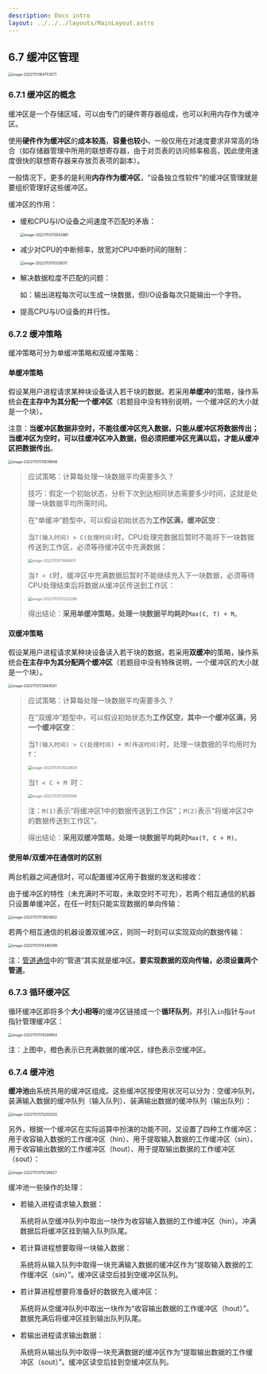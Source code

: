 ```yaml
---
description: Docs intro
layout: ../../../layouts/MainLayout.astro
---
```


## 6.7 缓冲区管理

<img src="https://images.drshw.tech/images/notes/image-20221113164753571.png" alt="image-20221113164753571" style="zoom:50%;" />

### 6.7.1 缓冲区的概念

缓冲区是一个存储区域，可以由专门的硬件寄存器组成，也可以利用内存作为缓冲区。

使用**硬件作为缓冲区**的**成本较高**，**容量也较小**，一般仅用在对速度要求非常高的场合（如存储器管理中所用的联想寄存器，由于对页表的访问频率极高，因此使用速度很快的联想寄存器来存放页表项的副本）。

一般情况下，更多的是利用**内存作为缓冲区**，“设备独立性软件”的缓冲区管理就是要组织管理好这些缓冲区。

缓冲区的作用：

+ 缓和CPU与I/O设备之间速度不匹配的矛盾：

  <img src="https://images.drshw.tech/images/notes/image-20221113170043981.png" alt="image-20221113170043981" style="zoom:50%;" />

+ 减少对CPU的中断频率，放宽对CPU中断时间的限制：

  <img src="https://images.drshw.tech/images/notes/image-20221113170128017.png" alt="image-20221113170128017" style="zoom:50%;" />

+ 解决数据粒度不匹配的问题：

  如：输出进程每次可以生成一块数据，但I/O设备每次只能输出一个字符。

+ 提高CPU与I/O设备的并行性。

### 6.7.2 缓冲策略

缓冲策略可分为单缓冲策略和双缓冲策略：

#### 单缓冲策略

假设某用户进程请求某种块设备读入若干块的数据。若采用**单缓冲**的策略，操作系统会**在主存中为其分配一个缓冲区**（若题目中没有特别说明，一个缓冲区的大小就是一个块）。

注意：**当缓冲区数据非空时，不能往缓冲区充入数据，只能从缓冲区将数据传出；当缓冲区为空时，可以往缓冲区冲入数据，但必须把缓冲区充满以后，才能从缓冲区把数据传出**。

<img src="https://images.drshw.tech/images/notes/image-20221113170939946.png" alt="image-20221113170939946" style="zoom:50%;" />

> 应试策略：计算每处理一块数据平均需要多久？
>
> 技巧：假定一个初始状态，分析下次到达相同状态需要多少时间，这就是处理一块数据平均所需时间。
>
> 在“单缓冲”题型中，可以假设初始状态为**工作区满，缓冲区空**：
>
> 当`T(输入时间) > C(处理时间)`时，CPU处理完数据后暂时不能将下一块数据传送到工作区，必须等待缓冲区中充满数据：
>
> <img src="https://images.drshw.tech/images/notes/image-20221113171644831.png" alt="image-20221113171644831" style="zoom:50%;" />
>
> 当`T < C`时，缓冲区中充满数据后暂时不能继续充入下一块数据，必须等待CPU处理结束后将数据从缓冲区传送到工作区：
>
> <img src="https://images.drshw.tech/images/notes/image-20221113172222289.png" alt="image-20221113172222289" style="zoom:50%;" />
>
> 得出结论：**采用单缓冲策略，处理一块数据平均耗时`Max(C, T) + M`**。

#### 双缓冲策略

假设某用户进程请求某种块设备读入若干块的数据，若采用**双缓冲**的策略，操作系统会**在主存中为其分配两个缓冲区**（若题目中没有特殊说明，一个缓冲区的大小就是一个块）。

<img src="https://images.drshw.tech/images/notes/image-20221113172644541.png" alt="image-20221113172644541" style="zoom:50%;" />



> 应试策略：计算每处理一块数据平均需要多久？
>
> 在“双缓冲”题型中，可以假设初始状态为**工作区空，其中一个缓冲区满，另一个缓冲区空**：
>
> 当`T(输入时间) > C(处理时间) + M(传送时间)`时，处理一块数据的平均用时为`T`：
>
> <img src="https://images.drshw.tech/images/notes/image-20221113173020829.png" alt="image-20221113173020829" style="zoom:50%;" />
>
> 当`T < C + M `时：
>
> <img src="https://images.drshw.tech/images/notes/image-20221113173355598.png" alt="image-20221113173355598" style="zoom:50%;" />
>
> 注：`M(1)`表示“将缓冲区1中的数据传送到工作区”；`M(2)`表示“将缓冲区2中的数据传送到工作区”。
>
> 得出结论：**采用双缓冲策略，处理一块数据平均耗时`Max(T, C + M)`**。

#### 使用单/双缓冲在通信时的区别

两台机器之间通信时，可以配置缓冲区用于数据的发送和接收：

由于缓冲区的特性（未充满时不可取，未取空时不可充），若两个相互通信的机器只设置单缓冲区，在任一时刻只能实现数据的单向传输：

<img src="https://images.drshw.tech/images/notes/image-20221113173805802.png" alt="image-20221113173805802" style="zoom:50%;" />

若两个相互通信的机器设置双缓冲区，则同一时刻可以实现双向的数据传输：

<img src="https://images.drshw.tech/images/notes/image-20221113174346399.png" alt="image-20221113174346399" style="zoom:50%;" />

注：[管道通信](https://docs.drshw.tech/os/2/6/#252-%E7%AE%A1%E9%81%93%E9%80%9A%E4%BF%A1)中的“管道”其实就是缓冲区。**要实现数据的双向传输，必须设置两个管道**。

### 6.7.3 循环缓冲区

循环缓冲区即将多个**大小相等**的缓冲区链接成一个**循环队列**，并引入`in`指针与`out`指针管理缓冲区：

<img src="https://images.drshw.tech/images/notes/image-20221113174549854.png" alt="image-20221113174549854" style="zoom:50%;" />

注：上图中，橙色表示已充满数据的缓冲区，绿色表示空缓冲区。

### 6.7.4 缓冲池

**缓冲池**由系统共用的缓冲区组成。这些缓冲区按使用状况可以分为：空缓冲队列，装满输入数据的缓冲队列（输入队列）、装满输出数据的缓冲队列（输出队列）：

<img src="https://images.drshw.tech/images/notes/image-20221113175200320.png" alt="image-20221113175200320" style="zoom:50%;" />

另外，根据一个缓冲区在实际运算中扮演的功能不同，又设置了四种工作缓冲区：用于收容输入数据的工作缓冲区（hin）、用于提取输入数据的工作缓冲区（sin）、用于收容输出数据的工作缓冲区（hout）、用于提取输出数据的工作缓冲区（sout）：

<img src="https://images.drshw.tech/images/notes/image-20221113175236627.png" alt="image-20221113175236627" style="zoom:50%;" />

缓冲池一些操作的处理：

+ 若输入进程请求输入数据：

  系统将从空缓冲队列中取出一块作为收容输入数据的工作缓冲区（hin）。冲满数据后将缓冲区挂到输入队列队尾。

+ 若计算进程想要取得一块输入数据：

  系统将从输入队列中取得一块充满输入数据的缓冲区作为“提取输入数据的工作缓冲区（sin）”。缓冲区读空后挂到空缓冲区队列。

+ 若计算进程想要将准备好的数据充入缓冲区：

  系统将从空缓冲队列中取出一块作为“收容输出数据的工作缓冲区（hout）”。数据充满后将缓冲区挂到输出队列队尾。

+ 若输出进程请求输出数据：

  系统将从输出队列中取得一块充满数据的缓冲区作为“提取输出数据的工作缓冲区（sout）”。缓冲区读空后挂到空缓冲区队列。

